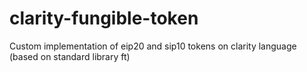 # clarity-fungible-token

Custom implementation of eip20 and sip10 tokens on clarity language (based on standard library ft)
